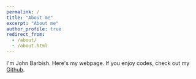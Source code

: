 ```yaml
---
permalink: /
title: "About me"
excerpt: "About me"
author_profile: true
redirect_from: 
  - /about/
  - /about.html
---
```


I'm John Barbish. Here's my webpage. If you enjoy codes, check out my [Github](https://github.com/JohnBarbish).

